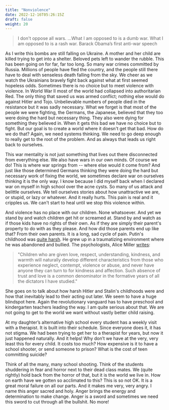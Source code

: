 ```yaml
---
title: "Nonviolence"
date: 2022-12-16T05:26:15Z
draft: false
weight: 20
---
```

> I don't oppose all wars. …What I am opposed to is a dumb war. What I am opposed to is a rash war.
Barack Obama’s first anti-war speech

As I write this bombs are still falling on Ukraine.  A mother and her child are killed trying to get into a shelter.  Beloved pets left to wander the rubble. This has been going on for far, far too long. So many war crimes committed by Russia. Millions of people have fled the country, and the people still there have to deal with senseless death falling from the sky. We cheer as we watch the Ukrainians bravely fight back against what at first seemed hopeless odds. Sometimes there is no choice but to meet violence with violence. In World War II most of the world had collapsed into authoritarian Red. The only thing that saved us was armed conflict; nothing else would do against Hitler and Tojo. Unbelievable numbers of people died in the resistance but it was sadly necessary. What we forget is that most of the people we were fighting, the Germans, the Japanese, believed that they too were doing the hard but necessary thing. They also were dying for something they believed in. When it gets this bad we have no choice but to fight. But our goal is to create a world where it doesn't get that bad. How do we do that? Again, we need systems thinking. We need to go deep enough to really get to the root of the problem. And as always that leads us right back to ourselves.

This war mentality is not just something that lives out there disconnected from everything else. We also have wars in our own minds. Of course we do! This is where war springs from -- where else would it come from? And just like those determined Germans thinking they were doing the hard but necessary work of fixing the world, we sometimes declare war on ourselves thinking it is the only way. I know because I did myself back when I declared war on myself in high school over the acne cysts.  So many of us attack and belittle ourselves. We tell ourselves stories about how unattractive we are, or stupid, or lazy or whatever. And it really hurts. This pain is real and it cripples us. We can't start to heal until we stop this violence within.

And violence has no place with our children. None whatsoever. And yet we stand by and watch children get hit or screamed at. Stand by and watch as if those kids have no rights of their own. As if they are simply their parent's property to do with as they please. And how did those parents end up like that? From their own parents. It is a long, sad cycle of pain. Putin's childhood was [quite harsh](https://acestoohigh.com/2022/03/02/how-vladimir-putins-childhood-is-affecting-us-all/). He grew up in a traumatizing environment where he was abandoned and bullied. The psychologists, Alice Miller [writes](https://www.alice-miller.com/en/the-ignorance-or-how-we-produce-the-evil/):

> "Children who are given love, respect, understanding, kindness, and warmth will naturally develop different characteristics from those who experience neglect, contempt, violence or abuse, and never have anyone they can turn to for kindness and affection. Such absence of trust and love is a common denominator in the formative years of all the dictators I have studied."

She goes on to talk about how harsh Hitler and Stalin's childhoods were and how that inevitably lead to their acting out later. We seem to have a huge blindspot here. Again the revolutionary vanguard has to have preschool and kindergarten teachers leading the way. I am quite serious about that. We are not going to get to the world we want without vastly better child raising.

At my daughter’s alternative high school every student has a weekly visit with a therapist. It is built into their schedule. Since everyone does it, it has not stigma. We had been trying to get her to a therapist for years, but now it just happened naturally. And it helps! Why don’t we have at the very, very least this for every child. It costs too much? How expensive is it to have a school shooter, or send someone to prison? What is the cost of teen committing suicide?

Think of all the many, many school shooting. Think of the students shuddering in fear and horror next to their dead class mates. We (quite rightly) hold back from the horror of that, but it is the world we live in. How on earth have we gotten so acclimated to this? This is so not OK. It is a great moral failure on all our parts. And it makes me very, very angry. I name this anger sacred and holy. Anger brings the energy and determination to make change. Anger is a sword and sometimes we need this sword to cut through all the bullshit. No more!
